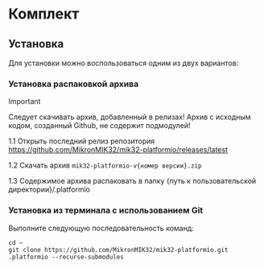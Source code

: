 # Комплект 

## Установка

Для установки можно воспользоваться одним из двух вариантов:

### Установка распаковкой архива

> [!IMPORTANT]
> Следует скачивать архив, добавленный в релизах! Архив с исходным кодом, созданный Github, не содержит подмодулей!

1.1 Открыть последний релиз репозитория https://github.com/MikronMIK32/mik32-platformio/releases/latest

1.2 Скачать архив `mik32-platformio-v{номер версии}.zip`

1.3 Содержимое архива распаковать в папку {путь к пользовательской директории}/.platformio


### Установка из терминала с использованием Git

Выполните следующую последовательность команд:

```
cd ~
git clone https://github.com/MikronMIK32/mik32-platformio.git .platformio --recurse-submodules
```
